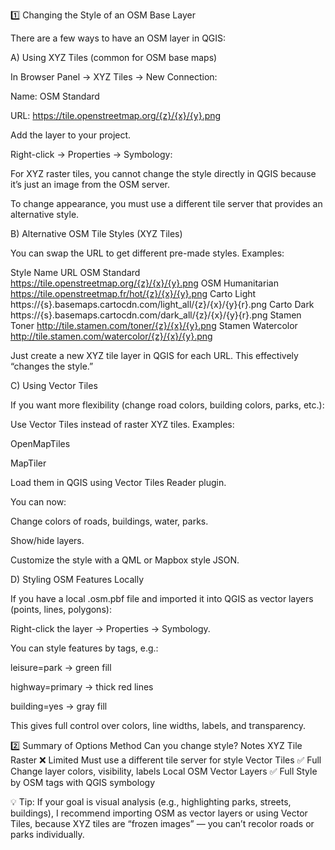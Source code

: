 1️⃣ Changing the Style of an OSM Base Layer

There are a few ways to have an OSM layer in QGIS:

A) Using XYZ Tiles (common for OSM base maps)

In Browser Panel → XYZ Tiles → New Connection:

Name: OSM Standard

URL: https://tile.openstreetmap.org/{z}/{x}/{y}.png

Add the layer to your project.

Right-click → Properties → Symbology:

For XYZ raster tiles, you cannot change the style directly in QGIS because it’s just an image from the OSM server.

To change appearance, you must use a different tile server that provides an alternative style.

B) Alternative OSM Tile Styles (XYZ Tiles)

You can swap the URL to get different pre-made styles. Examples:

Style Name	URL
OSM Standard	https://tile.openstreetmap.org/{z}/{x}/{y}.png
OSM Humanitarian	https://tile.openstreetmap.fr/hot/{z}/{x}/{y}.png
Carto Light	https://{s}.basemaps.cartocdn.com/light_all/{z}/{x}/{y}{r}.png
Carto Dark	https://{s}.basemaps.cartocdn.com/dark_all/{z}/{x}/{y}{r}.png
Stamen Toner	http://tile.stamen.com/toner/{z}/{x}/{y}.png
Stamen Watercolor	http://tile.stamen.com/watercolor/{z}/{x}/{y}.png

Just create a new XYZ tile layer in QGIS for each URL. This effectively “changes the style.”

C) Using Vector Tiles

If you want more flexibility (change road colors, building colors, parks, etc.):

Use Vector Tiles instead of raster XYZ tiles. Examples:

OpenMapTiles

MapTiler

Load them in QGIS using Vector Tiles Reader plugin.

You can now:

Change colors of roads, buildings, water, parks.

Show/hide layers.

Customize the style with a QML or Mapbox style JSON.

D) Styling OSM Features Locally

If you have a local .osm.pbf file and imported it into QGIS as vector layers (points, lines, polygons):

Right-click the layer → Properties → Symbology.

You can style features by tags, e.g.:

leisure=park → green fill

highway=primary → thick red lines

building=yes → gray fill

This gives full control over colors, line widths, labels, and transparency.

2️⃣ Summary of Options
Method	Can you change style?	Notes
XYZ Tile Raster	❌ Limited	Must use a different tile server for style
Vector Tiles	✅ Full	Change layer colors, visibility, labels
Local OSM Vector Layers	✅ Full	Style by OSM tags with QGIS symbology

💡 Tip:
If your goal is visual analysis (e.g., highlighting parks, streets, buildings), I recommend importing OSM as vector layers or using Vector Tiles, because XYZ tiles are “frozen images” — you can’t recolor roads or parks individually.